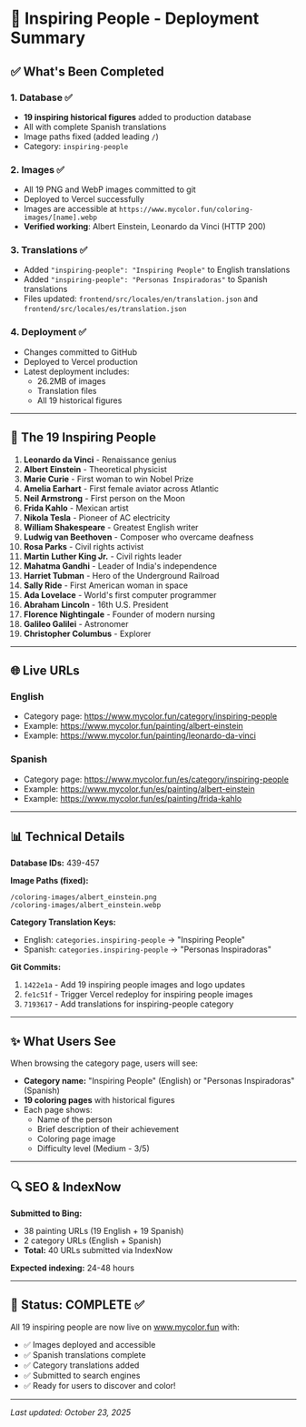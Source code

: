 # 🌟 Inspiring People - Deployment Summary

## ✅ What's Been Completed

### 1. Database ✅
- **19 inspiring historical figures** added to production database
- All with complete Spanish translations
- Image paths fixed (added leading `/`)
- Category: `inspiring-people`

### 2. Images ✅  
- All 19 PNG and WebP images committed to git
- Deployed to Vercel successfully
- Images are accessible at `https://www.mycolor.fun/coloring-images/[name].webp`
- **Verified working**: Albert Einstein, Leonardo da Vinci (HTTP 200)

### 3. Translations ✅
- Added `"inspiring-people": "Inspiring People"` to English translations
- Added `"inspiring-people": "Personas Inspiradoras"` to Spanish translations
- Files updated: `frontend/src/locales/en/translation.json` and `frontend/src/locales/es/translation.json`

### 4. Deployment ✅
- Changes committed to GitHub
- Deployed to Vercel production
- Latest deployment includes:
  - 26.2MB of images
  - Translation files
  - All 19 historical figures

---

## 🎨 The 19 Inspiring People

1. **Leonardo da Vinci** - Renaissance genius
2. **Albert Einstein** - Theoretical physicist  
3. **Marie Curie** - First woman to win Nobel Prize
4. **Amelia Earhart** - First female aviator across Atlantic
5. **Neil Armstrong** - First person on the Moon
6. **Frida Kahlo** - Mexican artist
7. **Nikola Tesla** - Pioneer of AC electricity
8. **William Shakespeare** - Greatest English writer
9. **Ludwig van Beethoven** - Composer who overcame deafness
10. **Rosa Parks** - Civil rights activist
11. **Martin Luther King Jr.** - Civil rights leader
12. **Mahatma Gandhi** - Leader of India's independence
13. **Harriet Tubman** - Hero of the Underground Railroad
14. **Sally Ride** - First American woman in space
15. **Ada Lovelace** - World's first computer programmer
16. **Abraham Lincoln** - 16th U.S. President
17. **Florence Nightingale** - Founder of modern nursing
18. **Galileo Galilei** - Astronomer
19. **Christopher Columbus** - Explorer

---

## 🌐 Live URLs

### English
- Category page: https://www.mycolor.fun/category/inspiring-people
- Example: https://www.mycolor.fun/painting/albert-einstein
- Example: https://www.mycolor.fun/painting/leonardo-da-vinci

### Spanish  
- Category page: https://www.mycolor.fun/es/category/inspiring-people
- Example: https://www.mycolor.fun/es/painting/albert-einstein
- Example: https://www.mycolor.fun/es/painting/frida-kahlo

---

## 📊 Technical Details

**Database IDs:** 439-457

**Image Paths (fixed):**
```
/coloring-images/albert_einstein.png
/coloring-images/albert_einstein.webp
```

**Category Translation Keys:**
- English: `categories.inspiring-people` → "Inspiring People"
- Spanish: `categories.inspiring-people` → "Personas Inspiradoras"

**Git Commits:**
1. `1422e1a` - Add 19 inspiring people images and logo updates
2. `fe1c51f` - Trigger Vercel redeploy for inspiring people images
3. `7193617` - Add translations for inspiring-people category

---

## ✨ What Users See

When browsing the category page, users will see:
- **Category name:** "Inspiring People" (English) or "Personas Inspiradoras" (Spanish)
- **19 coloring pages** with historical figures
- Each page shows:
  - Name of the person
  - Brief description of their achievement
  - Coloring page image
  - Difficulty level (Medium - 3/5)

---

## 🔍 SEO & IndexNow

**Submitted to Bing:**
- 38 painting URLs (19 English + 19 Spanish)
- 2 category URLs (English + Spanish)
- **Total:** 40 URLs submitted via IndexNow

**Expected indexing:** 24-48 hours

---

## 🎉 Status: COMPLETE ✅

All 19 inspiring people are now live on www.mycolor.fun with:
- ✅ Images deployed and accessible
- ✅ Spanish translations complete
- ✅ Category translations added
- ✅ Submitted to search engines
- ✅ Ready for users to discover and color!

---

*Last updated: October 23, 2025*

